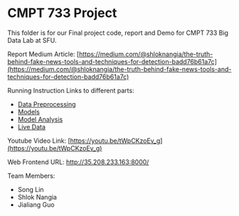 # CMPT 733 Project

This folder is for our Final project code, report and Demo for CMPT 733 Big Data Lab at SFU.

Report Medium Article: [https://medium.com/@shloknangia/the-truth-behind-fake-news-tools-and-techniques-for-detection-badd76b61a7c](https://medium.com/@shloknangia/the-truth-behind-fake-news-tools-and-techniques-for-detection-badd76b61a7c)

Running Instruction Links to different parts:

- [Data Preprocessing](https://github.sfu.ca/sna101/3_datamen_CMPT_733/tree/main/Project/data_preprocessing)
- [Models](https://github.sfu.ca/sna101/3_datamen_CMPT_733/tree/main/Project/model)
- [Model Analysis](https://github.sfu.ca/sna101/3_datamen_CMPT_733/tree/main/Project/Explain)
- [Live Data](https://github.sfu.ca/sna101/3_datamen_CMPT_733/blob/main/Project/web_apps/liveData/)


Youtube Video Link: [https://youtu.be/tWpCKzoEv_g](https://youtu.be/tWpCKzoEv_g)

Web Frontend URL: http://35.208.233.163:8000/

Team Members: 
- Song Lin
- Shlok Nangia
- Jialiang Guo
